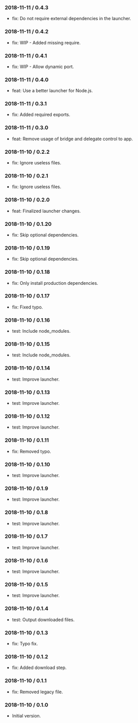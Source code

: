 ### 2018-11-11 / 0.4.3

* fix: Do not require external dependencies in the launcher.

### 2018-11-11 / 0.4.2

* fix: WIP - Added missing require.

### 2018-11-11 / 0.4.1

* fix: WIP - Allow dynamic port.

### 2018-11-11 / 0.4.0

* feat: Use a better launcher for Node.js.

### 2018-11-11 / 0.3.1

* fix: Added required exports.

### 2018-11-11 / 0.3.0

* feat: Remove usage of bridge and delegate control to app.

### 2018-11-10 / 0.2.2

* fix: Ignore useless files.

### 2018-11-10 / 0.2.1

* fix: Ignore useless files.

### 2018-11-10 / 0.2.0

* feat: Finalized launcher changes.

### 2018-11-10 / 0.1.20

* fix: Skip optional dependencies.

### 2018-11-10 / 0.1.19

* fix: Skip optional dependencies.

### 2018-11-10 / 0.1.18

* fix: Only install production dependencies.

### 2018-11-10 / 0.1.17

* fix: Fixed typo.

### 2018-11-10 / 0.1.16

* test: Include node_modules.

### 2018-11-10 / 0.1.15

* test: Include node_modules.

### 2018-11-10 / 0.1.14

* test: Improve launcher.

### 2018-11-10 / 0.1.13

* test: Improve launcher.

### 2018-11-10 / 0.1.12

* test: Improve launcher.

### 2018-11-10 / 0.1.11

* fix: Removed typo.

### 2018-11-10 / 0.1.10

* test: Improve launcher.

### 2018-11-10 / 0.1.9

* test: Improve launcher.

### 2018-11-10 / 0.1.8

* test: Improve launcher.

### 2018-11-10 / 0.1.7

* test: Improve launcher.

### 2018-11-10 / 0.1.6

* test: Improve launcher.

### 2018-11-10 / 0.1.5

* test: Improve launcher.

### 2018-11-10 / 0.1.4

* test: Output downloaded files.

### 2018-11-10 / 0.1.3

* fix: Typo fix.

### 2018-11-10 / 0.1.2

* fix: Added download step.

### 2018-11-10 / 0.1.1

* fix: Removed legacy file.

### 2018-11-10 / 0.1.0

- Initial version.

